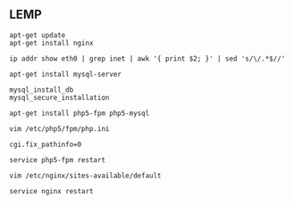 ## LEMP

	apt-get update
	apt-get install nginx

	ip addr show eth0 | grep inet | awk '{ print $2; }' | sed 's/\/.*$//'

	apt-get install mysql-server

	mysql_install_db
	mysql_secure_installation

	apt-get install php5-fpm php5-mysql

	vim /etc/php5/fpm/php.ini

	cgi.fix_pathinfo=0

	service php5-fpm restart

	vim /etc/nginx/sites-available/default

	service nginx restart
